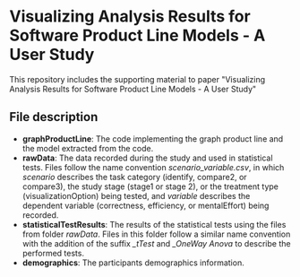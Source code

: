 # Visualizing Analysis Results for Software Product Line Models - A User Study
 
This repository includes the supporting material to paper "Visualizing Analysis Results for Software Product Line Models - A User Study"

## File description

- **graphProductLine**: The code implementing the graph product line and the model extracted from the code. 
- **rawData**: The data recorded during the study and used in statistical tests. Files follow the name convention *scenario_variable.csv*, in which *scenario* describes the task category (identify, compare2, or compare3), the study stage (stage1 or stage 2), or the treatment type (visualizationOption) being tested, and *variable* describes the dependent variable (correctness, efficiency, or mentalEffort) being recorded.
- **statisticalTestResults**: The results of the statistical tests using the files from folder *rawData*. Files in this folder follow a similar name convention with the addition of the suffix *_tTest* and *_OneWay Anova* to describe the performed tests.
- **demographics**: The participants demographics information.